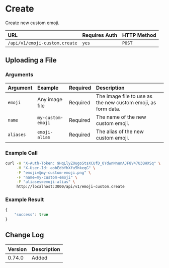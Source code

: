 # Create

Create new custom emoji.

| URL | Requires Auth | HTTP Method |
| :--- | :--- | :--- |
| `/api/v1/emoji-custom.create` | `yes` | `POST` |

## Uploading a File

### Arguments

| Argument | Example | Required | Description |
| :--- | :--- | :--- | :--- |
| `emoji` | Any image file | Required | The image file to use as the new custom emoji, as form data. |
| `name` | `my-custom-emoji` | Required | The name of the new custom emoji. |
| `aliases` | `emoji-alias` | Required | The alias of the new custom emoji. |

### Example Call

```bash
curl -H "X-Auth-Token: 9HqLlyZOugoStsXCUfD_0YdwnNnunAJF8V47U3QHXSq" \
     -H "X-User-Id: aobEdbYhXfu5hkeqG" \
     -F "emoji=@my-custom-emoji.png" \
     -F "name=my-custom-emoji" \
     -F "aliases=emoji-alias" \
     http://localhost:3000/api/v1/emoji-custom.create
```

### Example Result

```javascript
{
    "success": true
}
```

## Change Log

| Version | Description |
| :--- | :--- |
| 0.74.0 | Added |

